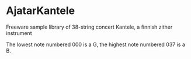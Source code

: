 # AjatarKantele
Freeware sample library of 38-string concert Kantele, a finnish zither instrument

The lowest note numbered 000 is a G, the highest note numbered 037 is a B.
